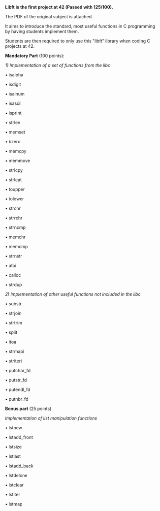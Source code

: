 **Libft is the first project at 42 (Passed with 125/100).**

The PDF of the original subject is attached.

It aims to introduce the standard, most useful functions in C programming by having students implement them.

Students are then required to only use this "libft" library when coding C projects at 42.


**Mandatory Part** (100 points):

_1) Implementation of a set of functions from the libc_
   
• isalpha

• isdigit

• isalnum

• isascii

• isprint

• strlen

• memset

• bzero

• memcpy

• memmove

• strlcpy

• strlcat

• toupper

• tolower

• strchr

• strrchr

• strncmp

• memchr

• memcmp

• strnstr

• atoi

• calloc

• strdup

_2) Implementation of other useful functions not included in the libc_

• substr

• strjoin

• strtrim

• split

• itoa

• strmapi

• striteri

• putchar_fd

• putstr_fd

• putendl_fd

• putnbr_fd


**Bonus part** (25 points)

_Implementation of list manipulation functions_

• lstnew

• lstadd_front

• lstsize

• lstlast

• lstadd_back

• lstdelone

• lstclear

• lstiter

• lstmap
